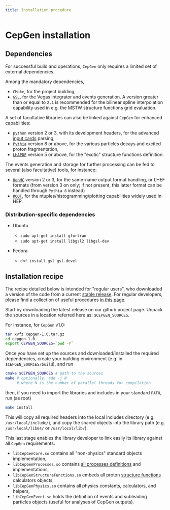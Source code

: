 ```yaml
---
title: Installation procedure
---
```


# CepGen installation

## Dependencies

For successful build and operations, `CepGen` only requires a limited set of external dependencies.

Among the mandatory dependencies,
- `CMake`, for the project building,
- [`GSL`](bibliography#computational-methods), for the Vegas integrator and events generation.
  A version greater than or equal to `2.1` is recommended for the bilinear spline interpolation capability used in e.g. the MSTW structure functions grid evaluation.

A set of facultative libraries can also be linked against `CepGen` for enhanced capabilities:
- `python` version 2 or 3, with its development headers, for the advanced [input cards](steering-card) parsing,
- [`Pythia`](http://home.thep.lu.se/Pythia/) version 8 or above, for the various particles decays and excited proton fragmentation,
- [`LHAPDF`](https://lhapdf.hepforge.org/) version 5 or above, for the "exotic" structure functions definition.

The events generation and storage for further processing can be fed to several (also facultative) tools, for instance:
- [`HepMC`](https://hepmc.web.cern.ch/hepmc/) version 2 or 3, for the same-name output format handling, or LHEF formats (from version 3 on only; if not present, this latter format can be handled through `Pythia 8` instead)
- [`ROOT`](https://root.cern.ch/), for the ntuples/histogramming/plotting capabilities widely used in HEP.

### Distribution-specific dependencies

- Ubuntu
    - `sudo apt-get install gfortran`
    - `sudo apt-get install libgsl2 libgsl-dev`

- Fedora
    - `dnf install gsl gsl-devel`

## Installation recipe

The recipe detailed below is intended for "regular users", who downloaded a version of the code from a current [stable release](https://github.com/cepgen/cepgen/releases).
For regular developers, please find a collection of useful procedures [in this page](install-dev).

Start by downloading the latest release on our github project page.
Unpack the sources in a location referred here as: `$CEPGEN_SOURCES`.

For instance, for `CepGen` v1.0:

```sh
tar xvfz cepgen-1.0.tar.gz
cd cepgen-1.0
export CEPGEN_SOURCES=`pwd -P`
```

Once you have set up the sources and downloaded/installed the required dependencies, create your building environment (e.g. in `$CEPGEN_SOURCES/build`), and run
```sh
cmake $CEPGEN_SOURCES # path to the sources
make # optionally, add -j N
     # where N is the number of parallel threads for compilation
```
then, if you need to import the libraries and includes in your standard `PATH`, run (as root)
```sh
make install
```

This will copy all required headers into the local includes directory (e.g. `/usr/local/include/`), and copy the shared objects into the library path (e.g. `/usr/local/lib64/` or `/usr/local/lib/`).

This last stage enables the library developer to link easily its library against all `CepGen` requirements:

- `libCepGenCore.so` contains all "non-physics" standard objects implementation,
- `libCepGenProcesses.so` contains [all processes definitions](proclist) and implementations,
- `libCepGenStructureFunctions.so` embeds all proton [structure functions](str-functions) calculators objects,
- `libCepGenPhysics.so` contains all physics constants, calculators, and helpers,
- `libCepGenEvent.so` holds the definition of events and subleading particles objects (useful for analyses of CepGen outputs).

